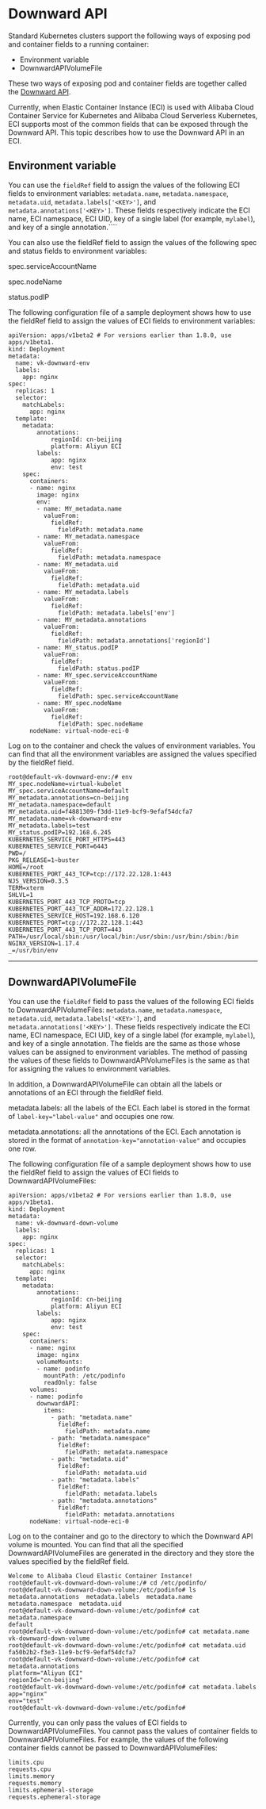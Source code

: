 # Downward API

Standard Kubernetes clusters support the following ways of exposing pod and container fields to a running container:

-   Environment variable
-   DownwardAPIVolumeFile

These two ways of exposing pod and container fields are together called the [Downward API](https://kubernetes.io/zh/docs/tasks/inject-data-application/downward-api-volume-expose-pod-information/).

Currently, when Elastic Container Instance \(ECI\) is used with Alibaba Cloud Container Service for Kubernetes and Alibaba Cloud Serverless Kubernetes, ECI supports most of the common fields that can be exposed through the Downward API. This topic describes how to use the Downward API in an ECI.

## Environment variable

You can use the `fieldRef` field to assign the values of the following ECI fields to environment variables: `metadata.name`, `metadata.namespace`, `metadata.uid`, `metadata.labels['<KEY>']`, and `metadata.annotations['<KEY>']`. These fields respectively indicate the ECI name, ECI namespace, ECI UID, key of a single label \(for example, `mylabel`\), and key of a single annotation.````

You can also use the fieldRef field to assign the values of the following spec and status fields to environment variables:

spec.serviceAccountName

spec.nodeName

status.podIP

The following configuration file of a sample deployment shows how to use the fieldRef field to assign the values of ECI fields to environment variables:

```
apiVersion: apps/v1beta2 # For versions earlier than 1.8.0, use apps/v1beta1.
kind: Deployment
metadata:
  name: vk-downward-env
  labels:
    app: nginx
spec:
  replicas: 1
  selector:
    matchLabels:
      app: nginx
  template:
    metadata:
        annotations: 
            regionId: cn-beijing
            platform: Aliyun ECI
        labels:
            app: nginx
            env: test
    spec:
      containers:
      - name: nginx
        image: nginx
        env:
        - name: MY_metadata.name
          valueFrom:
            fieldRef:
              fieldPath: metadata.name
        - name: MY_metadata.namespace
          valueFrom:
            fieldRef:
              fieldPath: metadata.namespace
        - name: MY_metadata.uid
          valueFrom:
            fieldRef:
              fieldPath: metadata.uid
        - name: MY_metadata.labels
          valueFrom:
            fieldRef:
              fieldPath: metadata.labels['env']
        - name: MY_metadata.annotations
          valueFrom:
            fieldRef:
              fieldPath: metadata.annotations['regionId']
        - name: MY_status.podIP
          valueFrom:
            fieldRef:
              fieldPath: status.podIP
        - name: MY_spec.serviceAccountName
          valueFrom:
            fieldRef:
              fieldPath: spec.serviceAccountName
        - name: MY_spec.nodeName
          valueFrom:
            fieldRef:
              fieldPath: spec.nodeName
      nodeName: virtual-node-eci-0
```

Log on to the container and check the values of environment variables. You can find that all the environment variables are assigned the values specified by the fieldRef field.

```
root@default-vk-downward-env:/# env
MY_spec.nodeName=virtual-kubelet
MY_spec.serviceAccountName=default
MY_metadata.annotations=cn-beijing
MY_metadata.namespace=default
MY_metadata.uid=f4881309-f3dd-11e9-bcf9-9efaf54dcfa7
MY_metadata.name=vk-downward-env
MY_metadata.labels=test
MY_status.podIP=192.168.6.245
KUBERNETES_SERVICE_PORT_HTTPS=443
KUBERNETES_SERVICE_PORT=6443
PWD=/
PKG_RELEASE=1~buster
HOME=/root
KUBERNETES_PORT_443_TCP=tcp://172.22.128.1:443
NJS_VERSION=0.3.5
TERM=xterm
SHLVL=1
KUBERNETES_PORT_443_TCP_PROTO=tcp
KUBERNETES_PORT_443_TCP_ADDR=172.22.128.1
KUBERNETES_SERVICE_HOST=192.168.6.120
KUBERNETES_PORT=tcp://172.22.128.1:443
KUBERNETES_PORT_443_TCP_PORT=443
PATH=/usr/local/sbin:/usr/local/bin:/usr/sbin:/usr/bin:/sbin:/bin
NGINX_VERSION=1.17.4
_=/usr/bin/env
```

****

## DownwardAPIVolumeFile

You can use the `fieldRef` field to pass the values of the following ECI fields to DownwardAPIVolumeFiles: `metadata.name`, `metadata.namespace`, `metadata.uid`, `metadata.labels['<KEY>']`, and `metadata.annotations['<KEY>']`. These fields respectively indicate the ECI name, ECI namespace, ECI UID, key of a single label \(for example, `mylabel`\), and key of a single annotation. The fields are the same as those whose values can be assigned to environment variables. The method of passing the values of these fields to DownwardAPIVolumeFiles is the same as that for assigning the values to environment variables.

In addition, a DownwardAPIVolumeFile can obtain all the labels or annotations of an ECI through the fieldRef field.

metadata.labels: all the labels of the ECI. Each label is stored in the format of `label-key="label-value"` and occupies one row.

metadata.annotations: all the annotations of the ECI. Each annotation is stored in the format of `annotation-key="annotation-value"` and occupies one row.

The following configuration file of a sample deployment shows how to use the fieldRef field to assign the values of ECI fields to DownwardAPIVolumeFiles:

```
apiVersion: apps/v1beta2 # For versions earlier than 1.8.0, use apps/v1beta1.
kind: Deployment
metadata:
  name: vk-downward-down-volume
  labels:
    app: nginx
spec:
  replicas: 1
  selector:
    matchLabels:
      app: nginx
  template:
    metadata:
        annotations: 
            regionId: cn-beijing
            platform: Aliyun ECI
        labels:
            app: nginx
            env: test
    spec:
      containers:
      - name: nginx
        image: nginx
        volumeMounts:
        - name: podinfo
          mountPath: /etc/podinfo
          readOnly: false
      volumes:
      - name: podinfo
        downwardAPI:
          items:
            - path: "metadata.name"
              fieldRef:
                fieldPath: metadata.name
            - path: "metadata.namespace"
              fieldRef:
                fieldPath: metadata.namespace
            - path: "metadata.uid"
              fieldRef:
                fieldPath: metadata.uid
            - path: "metadata.labels"
              fieldRef:
                fieldPath: metadata.labels
            - path: "metadata.annotations"
              fieldRef:
                fieldPath: metadata.annotations
      nodeName: virtual-node-eci-0
```

Log on to the container and go to the directory to which the Downward API volume is mounted. You can find that all the specified DownwardAPIVolumeFiles are generated in the directory and they store the values specified by the fieldRef field.

```
Welcome to Alibaba Cloud Elastic Container Instance!
root@default-vk-downward-down-volume:/# cd /etc/podinfo/
root@default-vk-downward-down-volume:/etc/podinfo# ls
metadata.annotations  metadata.labels  metadata.name  metadata.namespace  metadata.uid
root@default-vk-downward-down-volume:/etc/podinfo# cat metadata.namespace 
default
root@default-vk-downward-down-volume:/etc/podinfo# cat metadata.name
vk-downward-down-volume
root@default-vk-downward-down-volume:/etc/podinfo# cat metadata.uid 
fa50b2b2-f3e3-11e9-bcf9-9efaf54dcfa7
root@default-vk-downward-down-volume:/etc/podinfo# cat metadata.annotations 
platform="Aliyun ECI"
regionId="cn-beijing"
root@default-vk-downward-down-volume:/etc/podinfo# cat metadata.labels 
app="nginx"
env="test"
root@default-vk-downward-down-volume:/etc/podinfo# 
```

Currently, you can only pass the values of ECI fields to DownwardAPIVolumeFiles. You cannot pass the values of container fields to DownwardAPIVolumeFiles. For example, the values of the following container fields cannot be passed to DownwardAPIVolumeFiles:

```
limits.cpu
requests.cpu
limits.memory
requests.memory
limits.ephemeral-storage
requests.ephemeral-storage
```

